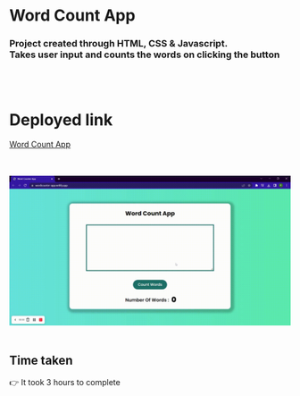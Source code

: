 # Word Count App

### Project created through HTML, CSS & Javascript. <br> Takes user input and counts the words on clicking the button
<br>
<br>

# Deployed link

[Word Count App](https://wordcounter-app.netlify.app/ "project link")

<br>
<br>

<img src= "./word_count.gif" alt="">

<br>
<br>

## Time taken 
👉 It took 3 hours to complete

